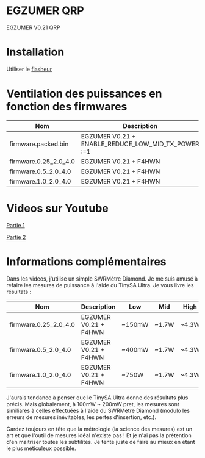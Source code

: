 # EGZUMER QRP
EGZUMER V0.21 QRP

# Installation

Utiliser le [flasheur](https://egzumer.github.io/uvtools/)

# Ventilation des puissances en fonction des firmwares

| Nom |	Description | Low | Mid | High |
| --------- | ------------ | ------------ | ------------ | ------------ |
| firmware.packed.bin | EGZUMER V0.21 + ENABLE_REDUCE_LOW_MID_TX_POWER :=1 | ~100mW | ~500mW | ~4W|
| firmware.0.25_2.0_4.0 | EGZUMER V0.21 + F4HWN | ~250mW | ~2W | ~4W |
| firmware.0.5_2.0_4.0 | EGZUMER V0.21 + F4HWN | ~500mW | ~2W | ~4W |
| firmware.1.0_2.0_4.0 | EGZUMER V0.21 + F4HWN | ~1W | ~2W | ~4W |

# Videos sur Youtube

[Partie 1](https://www.youtube.com/watch?v=aueOkAnnEcM)

[Partie 2](https://www.youtube.com/watch?v=INs5kHHVxII)

# Informations complémentaires

Dans les videos, j'utilise un simple SWRMètre Diamond. Je me suis amusé à refaire les mesures de puissance à l'aide du TinySA Ultra. Je vous livre les résultats :

| Nom |	Description | Low | Mid | High |
| --------- | ------------ | ------------ | ------------ | ------------ |
| firmware.0.25_2.0_4.0 | EGZUMER V0.21 + F4HWN | ~150mW | ~1.7W | ~4.3W |
| firmware.0.5_2.0_4.0 | EGZUMER V0.21 + F4HWN | ~400mW | ~1.7W | ~4.3W |
| firmware.1.0_2.0_4.0 | EGZUMER V0.21 + F4HWN | ~750W | ~1.7W | ~4.3W |

J'aurais tendance à penser que le TinySA Ultra donne des résultats plus précis. Mais globalement, à 100mW ~ 200mW pret, les mesures sont similiares à celles effectuées à l'aide du SWRMètre Diamond (modulo les erreurs de mesures inévitables, les pertes d'insertion, etc.). 

Gardez toujours en tête que la métrologie (la science des mesures) est un art et que l'outil de mesures idéal n'existe pas ! Et je n'ai pas la prétention d'en maitriser toutes les subtilités. Je tente juste de faire au mieux en étant le plus méticuleux possible. 